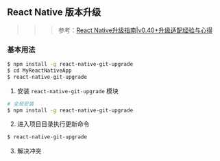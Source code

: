 ## React Native 版本升级
>>> 参考：[React Native升级指南|v0.40+升级适配经验与心得](http://www.devio.org/2017/01/17/React-Native%E5%8D%87%E7%BA%A7%E6%8C%87%E5%8D%97-v0.40+%E5%8D%87%E7%BA%A7%E9%80%82%E9%85%8D%E7%BB%8F%E9%AA%8C%E4%B8%8E%E5%BF%83%E5%BE%97/)

### 基本用法
```sh
$ npm install -g react-native-git-upgrade
$ cd MyReactNativeApp
$ react-native-git-upgrade
```

1. 安装 `react-native-git-upgrade` 模块
```sh
# 全局安装
$ npm install -g react-native-git-upgrade
```
2. 进入项目目录执行更新命令
```sh
$ react-native-git-upgrade
```
3. 解决冲突

